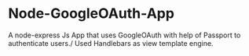 # Node-GoogleOAuth-App
A node-express Js App that uses GoogleOAuth with help of Passport to authenticate users./
Used Handlebars as view template engine.


